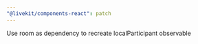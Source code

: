 ```yaml
---
"@livekit/components-react": patch
---
```


Use room as dependency to recreate localParticipant observable
